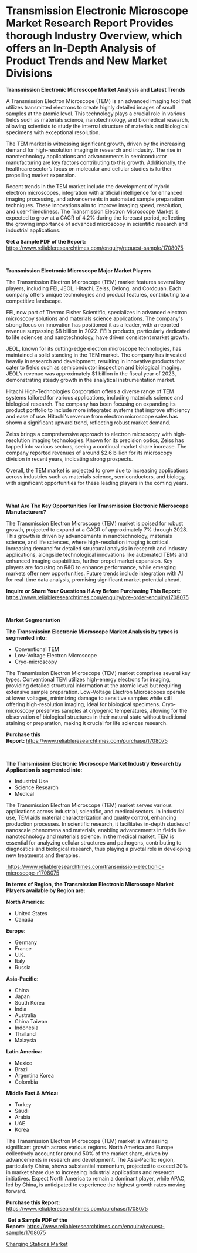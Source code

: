 <p><h1>Transmission Electronic Microscope Market Research Report Provides thorough Industry Overview, which offers an In-Depth Analysis of Product Trends and New Market Divisions</h1></p><p><strong>Transmission Electronic Microscope Market Analysis and Latest Trends</strong></p>
<p><p>A Transmission Electron Microscope (TEM) is an advanced imaging tool that utilizes transmitted electrons to create highly detailed images of small samples at the atomic level. This technology plays a crucial role in various fields such as materials science, nanotechnology, and biomedical research, allowing scientists to study the internal structure of materials and biological specimens with exceptional resolution.</p><p>The TEM market is witnessing significant growth, driven by the increasing demand for high-resolution imaging in research and industry. The rise in nanotechnology applications and advancements in semiconductor manufacturing are key factors contributing to this growth. Additionally, the healthcare sector’s focus on molecular and cellular studies is further propelling market expansion.</p><p>Recent trends in the TEM market include the development of hybrid electron microscopes, integration with artificial intelligence for enhanced imaging processing, and advancements in automated sample preparation techniques. These innovations aim to improve imaging speed, resolution, and user-friendliness. The Transmission Electron Microscope Market is expected to grow at a CAGR of 4.2% during the forecast period, reflecting the growing importance of advanced microscopy in scientific research and industrial applications.</p></p>
<p><strong>Get a Sample PDF of the Report:&nbsp;</strong> <a href="https://www.reliableresearchtimes.com/enquiry/request-sample/1708075?utm_campaign=2740&utm_medium=2&utm_source=Github&utm_content=ia&utm_term=10042025&utm_id=transmission-electronic-microscope">https://www.reliableresearchtimes.com/enquiry/request-sample/1708075</a></p>
<p>&nbsp;</p>
<p><strong>Transmission Electronic Microscope Major Market Players</strong></p>
<p><p>The Transmission Electron Microscope (TEM) market features several key players, including FEI, JEOL, Hitachi, Zeiss, Delong, and Cordouan. Each company offers unique technologies and product features, contributing to a competitive landscape.</p><p>FEI, now part of Thermo Fisher Scientific, specializes in advanced electron microscopy solutions and materials science applications. The company's strong focus on innovation has positioned it as a leader, with a reported revenue surpassing $8 billion in 2022. FEI’s products, particularly dedicated to life sciences and nanotechnology, have driven consistent market growth.</p><p>JEOL, known for its cutting-edge electron microscope technologies, has maintained a solid standing in the TEM market. The company has invested heavily in research and development, resulting in innovative products that cater to fields such as semiconductor inspection and biological imaging. JEOL’s revenue was approximately $1 billion in the fiscal year of 2023, demonstrating steady growth in the analytical instrumentation market.</p><p>Hitachi High-Technologies Corporation offers a diverse range of TEM systems tailored for various applications, including materials science and biological research. The company has been focusing on expanding its product portfolio to include more integrated systems that improve efficiency and ease of use. Hitachi's revenue from electron microscope sales has shown a significant upward trend, reflecting robust market demand.</p><p>Zeiss brings a comprehensive approach to electron microscopy with high-resolution imaging technologies. Known for its precision optics, Zeiss has tapped into various sectors, seeing a continual market share increase. The company reported revenues of around $2.6 billion for its microscopy division in recent years, indicating strong prospects.</p><p>Overall, the TEM market is projected to grow due to increasing applications across industries such as materials science, semiconductors, and biology, with significant opportunities for these leading players in the coming years.</p></p>
<p>&nbsp;</p>
<p><strong>What Are The Key Opportunities For Transmission Electronic Microscope Manufacturers?</strong></p>
<p><p>The Transmission Electron Microscope (TEM) market is poised for robust growth, projected to expand at a CAGR of approximately 7% through 2028. This growth is driven by advancements in nanotechnology, materials science, and life sciences, where high-resolution imaging is critical. Increasing demand for detailed structural analysis in research and industry applications, alongside technological innovations like automated TEMs and enhanced imaging capabilities, further propel market expansion. Key players are focusing on R&D to enhance performance, while emerging markets offer new opportunities. Future trends include integration with AI for real-time data analysis, promising significant market potential ahead.</p></p>
<p><strong>Inquire or Share Your Questions If Any Before Purchasing This Report:</strong> <a href="https://www.reliableresearchtimes.com/enquiry/pre-order-enquiry/1708075?utm_campaign=2740&utm_medium=2&utm_source=Github&utm_content=ia&utm_term=10042025&utm_id=transmission-electronic-microscope">https://www.reliableresearchtimes.com/enquiry/pre-order-enquiry/1708075</a></p>
<p>&nbsp;</p>
<p><strong>Market Segmentation</strong></p>
<p><strong>The Transmission Electronic Microscope Market Analysis by types is segmented into:</strong></p>
<p><ul><li>Conventional TEM</li><li>Low-Voltage Electron Microscope</li><li>Cryo-microscopy</li></ul></p>
<p><p>The Transmission Electron Microscope (TEM) market comprises several key types. Conventional TEM utilizes high-energy electrons for imaging, providing detailed structural information at the atomic level but requiring extensive sample preparation. Low-Voltage Electron Microscopes operate at lower voltages, minimizing damage to sensitive samples while still offering high-resolution imaging, ideal for biological specimens. Cryo-microscopy preserves samples at cryogenic temperatures, allowing for the observation of biological structures in their natural state without traditional staining or preparation, making it crucial for life sciences research.</p></p>
<p><strong>Purchase this Report:&nbsp;</strong><a href="https://www.reliableresearchtimes.com/purchase/1708075?utm_campaign=2740&utm_medium=2&utm_source=Github&utm_content=ia&utm_term=10042025&utm_id=transmission-electronic-microscope">https://www.reliableresearchtimes.com/purchase/1708075</a></p>
<p>&nbsp;</p>
<p><strong>The Transmission Electronic Microscope Market Industry Research by Application is segmented into:</strong></p>
<p><ul><li>Industrial Use</li><li>Science Research</li><li>Medical</li></ul></p>
<p><p>The Transmission Electron Microscope (TEM) market serves various applications across industrial, scientific, and medical sectors. In industrial use, TEM aids material characterization and quality control, enhancing production processes. In scientific research, it facilitates in-depth studies of nanoscale phenomena and materials, enabling advancements in fields like nanotechnology and materials science. In the medical market, TEM is essential for analyzing cellular structures and pathogens, contributing to diagnostics and biological research, thus playing a pivotal role in developing new treatments and therapies.</p></p>
<p><a href="https://www.reliableresearchtimes.com/transmission-electronic-microscope-r1708075?utm_campaign=2740&utm_medium=2&utm_source=Github&utm_content=ia&utm_term=10042025&utm_id=transmission-electronic-microscope">&nbsp;https://www.reliableresearchtimes.com/transmission-electronic-microscope-r1708075</a></p>
<p><strong>In terms of Region, the Transmission Electronic Microscope Market Players available by Region are:</strong></p>
<p>
    <p> <strong> North America: </strong>
        <ul>
            <li>United States</li>
            <li>Canada</li>
        </ul>
        </p> 
    <p> <strong> Europe: </strong>
        <ul>
            <li>Germany</li>
            <li>France</li>
            <li>U.K.</li>
            <li>Italy</li>
            <li>Russia</li>
        </ul>
        </p> 
    <p> <strong> Asia-Pacific: </strong>
        <ul>
            <li>China</li>
            <li>Japan</li>
            <li>South Korea</li>
            <li>India</li>
            <li>Australia</li>
            <li>China Taiwan</li>
            <li>Indonesia</li>
            <li>Thailand</li>
            <li>Malaysia</li>
        </ul>
        </p> 
    <p> <strong> Latin America: </strong>
        <ul>
            <li>Mexico</li>
            <li>Brazil</li>
            <li>Argentina Korea</li>
            <li>Colombia</li>
        </ul>
        </p> 
    <p> <strong> Middle East & Africa: </strong>
        <ul>
            <li>Turkey</li>
            <li>Saudi</li>
            <li>Arabia</li>
            <li>UAE</li>
            <li>Korea</li>
        </ul>
    </p>
    </p>
<p><p>The Transmission Electron Microscope (TEM) market is witnessing significant growth across various regions. North America and Europe collectively account for around 50% of the market share, driven by advancements in research and development. The Asia-Pacific region, particularly China, shows substantial momentum, projected to exceed 30% in market share due to increasing industrial applications and research initiatives. Expect North America to remain a dominant player, while APAC, led by China, is anticipated to experience the highest growth rates moving forward.</p></p>
<p><strong>Purchase this Report: </strong><a href="https://www.reliableresearchtimes.com/purchase/1708075?utm_campaign=2740&utm_medium=2&utm_source=Github&utm_content=ia&utm_term=10042025&utm_id=transmission-electronic-microscope">https://www.reliableresearchtimes.com/purchase/1708075</a></p>
<p>&nbsp;<strong>Get a Sample PDF of the Report:&nbsp;&nbsp;</strong><a href="https://www.reliableresearchtimes.com/enquiry/request-sample/1708075?utm_campaign=2740&utm_medium=2&utm_source=Github&utm_content=ia&utm_term=10042025&utm_id=transmission-electronic-microscope">https://www.reliableresearchtimes.com/enquiry/request-sample/1708075</a></p>
<p><strong></strong></p>
<p><p><a href="https://github.com/shopovdjondo/Market-Research-Report-List-1/blob/main/charging-stations-market.md?utm_campaign=2740&utm_medium=2&utm_source=Github&utm_content=ia&utm_term=10042025&utm_id=transmission-electronic-microscope">Charging Stations Market</a></p></p>